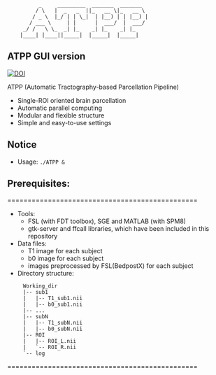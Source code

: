               _     _________  _______  _______
             / \   |  _   _  ||_   __ \|_   __ \
            / _ \  |_/ | | \_|  | |__) | | |__) |
           / ___ \     | |      |  ___/  |  ___/
         _/ /   \ \_  _| |_    _| |_    _| |_
        |____| |____||_____|  |_____|  |_____|

## ATPP GUI version
[![DOI](https://zenodo.org/badge/DOI/10.5281/zenodo.239705.svg)](https://doi.org/10.5281/zenodo.239705)

ATPP (Automatic Tractography-based Parcellation Pipeline)

- Single-ROI oriented brain parcellation
- Automatic parallel computing
- Modular and flexible structure
- Simple and easy-to-use settings

## Notice
-  Usage: `./ATPP &`


## Prerequisites:
===============================================

- Tools:
    - FSL (with FDT toolbox), SGE and MATLAB (with SPM8)
    - gtk-server and ffcall libraries, which have been included in this repository
- Data files:
    - T1 image for each subject
    - b0 image for each subject
    - images preprocessed by FSL(BedpostX) for each subject
- Directory structure:
```
     Working_dir
     |-- sub1
     |   |-- T1_sub1.nii
     |   |-- b0_sub1.nii
     |-- ...
     |-- subN
     |   |-- T1_subN.nii
     |   |-- b0_subN.nii
     |-- ROI
     |   |-- ROI_L.nii
     |   `-- ROI_R.nii
     `-- log 
```
===============================================

